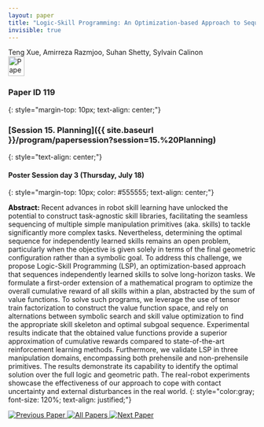 ```yaml
---
layout: paper
title: "Logic-Skill Programming: An Optimization-based Approach to Sequential Skill Planning"
invisible: true
---
```

<div class="paper-authors">
<div class="paper-author-box">
    <div class="paper-author-name">Teng Xue, Amirreza Razmjoo, Suhan Shetty, Sylvain Calinon</div>
    <div class="paper-author-uni"></div>
</div>

</div><div class="paper-pdf">
                <div> <a href="https://enriquecoronadozu.github.io/rssproceedings2024/rss20/p119.pdf"><img src="{{ site.baseurl }}/images/paper_link.png" alt="Paper Website" width = "33"  height = "40"/></a> </div>
                </div>

### Paper ID 119
{: style="margin-top: 10px; text-align: center;"}

### [Session 15. Planning]({{ site.baseurl }}/program/papersession?session=15.%20Planning)
{: style="text-align: center;"}

#### Poster Session day 3 (Thursday, July 18)
{: style="margin-top: 10px; color: #555555; text-align: center;"}

<b style="color: black;">Abstract: </b>Recent advances in robot skill learning have unlocked the potential to construct task-agnostic skill libraries, facilitating the seamless sequencing of multiple simple manipulation primitives (aka. skills) to tackle significantly more complex tasks. Nevertheless, determining the optimal sequence for independently learned skills remains an open problem, particularly when the objective is given solely in terms of the final geometric configuration rather than a symbolic goal. To address this challenge, we propose Logic-Skill Programming (LSP), an optimization-based approach that sequences independently learned skills to solve long-horizon tasks. We formulate a first-order extension of a mathematical program to optimize the overall cumulative reward of all skills within a plan, abstracted by the sum of value functions. To solve such programs, we leverage the use of tensor train factorization to construct the value function space, and rely on alternations between symbolic search and skill value optimization to find the appropriate skill skeleton and optimal subgoal sequence. Experimental results indicate that the obtained value functions provide a superior approximation of cumulative rewards compared to state-of-the-art reinforcement learning methods. Furthermore, we validate LSP in three manipulation domains, encompassing both prehensile and non-prehensile primitives. The results demonstrate its capability to identify the optimal solution over the full logic and geometric path. The real-robot experiments showcase the effectiveness of our approach to cope with contact uncertainty and external disturbances in the real world.
{: style="color:gray; font-size: 120%; text-align: justified;"}


<div class="paper-menu">
<a href="{{ site.baseurl }}/program/papers/118/"> <img src="{{ site.baseurl }}/images/previous_paper_icon.png" alt="Previous Paper" title="Previous Paper"/> </a>
<a href="{{ site.baseurl }}/program/papers"><img src="{{ site.baseurl }}/images/overview_icon.png" alt="All Papers" title="All Papers"/> </a>
<a href="{{ site.baseurl }}/program/papers/120/"> <img src="{{ site.baseurl }}/images/next_paper_icon.png" alt="Next Paper" title="Next Paper"/> </a>

</div>
